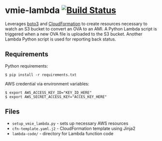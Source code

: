 # vmie-lambda [![Build Status](https://travis-ci.org/belminf/vmie-lambda.svg?branch=master)](https://travis-ci.org/belminf/vmie-lambda)
Leverages [boto3](https://boto3.readthedocs.io/en/latest/) and [CloudFormation](https://aws.amazon.com/cloudformation/) to create resources necessary to watch an S3 bucket to convert an OVA to an AMI. A Python Lambda script is triggered when a new OVA file is uploaded to the S3 bucket. Another Lambda Python script is used for reporting back status.

## Requirements
Python requirements:

    $ pip install -r requirements.txt

AWS credential via environment variables:

    $ export AWS_ACCESS_KEY_ID="KEY_ID_HERE"
    $ export AWS_SECRET_ACCESS_KEY="ACCES_KEY_HERE"

## Files
* `setup_vmie_lambda.py` - sets up necessary AWS resources
* `cfn-template.yaml.j2` - CloudFormation template using Jinja2
* `lambda-code/` - directory for Lambda function code
